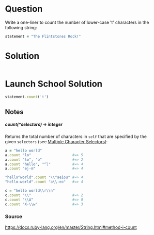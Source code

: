 # Question
Write a one-liner to count the number of lower-case 't' characters in the following string:

```ruby
statement = "The Flintstones Rock!"
```

# Solution
```rb

```

# Launch School Solution

``` rb
statement.count('t')
```


## Notes

##### count(*selectors) → integer

Returns the total number of characters in `self` that are specified by the given `selectors` (see [Multiple Character Selectors](https://docs.ruby-lang.org/en/master/character_selectors_rdoc.html#label-Multiple+Character+Selectors)):

```rb
a = "hello world"
a.count "lo"                   #=> 5
a.count "lo", "o"              #=> 2
a.count "hello", "^l"          #=> 4
a.count "ej-m"                 #=> 4

"hello^world".count "\\^aeiou" #=> 4
"hello-world".count "a\\-eo"   #=> 4

c = "hello world\\r\\n"
c.count "\\"                   #=> 2
c.count "\\A"                  #=> 0
c.count "X-\\w"                #=> 3
```


### Source
https://docs.ruby-lang.org/en/master/String.html#method-i-count